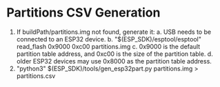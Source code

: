 # Partitions CSV Generation

1. If buildPath/partitions.img not found, generate it:
    a. USB needs to be connected to an ESP32 device.
    b. "$(ESP_SDK)/esptool/esptool" read_flash 0x9000 0xc00 partitions.img
    c. 0x9000 is the default partition table address, and 0xc00 is the size of the partition table.
    d. older ESP32 devices may use 0x8000 as the partition table address.
2. "python3" $(ESP_SDK)/tools/gen_esp32part.py partitions.img > partitions.csv
